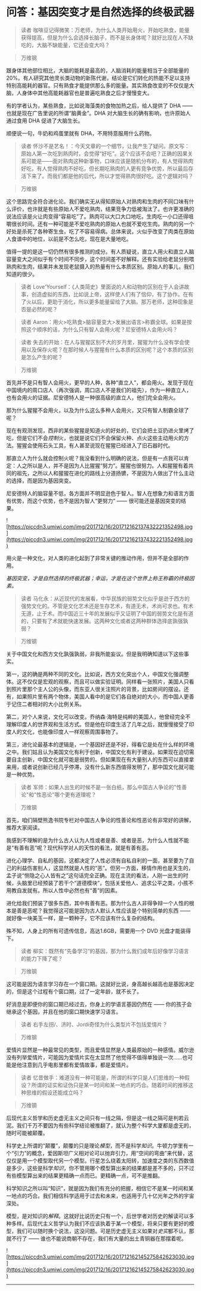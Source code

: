 # 问答：基因突变才是自然选择的终极武器

> 读者 咖啡豆记得微笑：万老师，为什么人类开始用火，开始吃熟食，能量获得提高，但是为什么会选择长脑子，而不是长身体呢？就好比现在人不缺吃的，大脑不缺能量，它还会变大吗？

> 万维钢

跟身体其他部位相比，大脑的能耗是最高的，人脑消耗的能量相当于全部能量的20%。有人研究其他灵长类动物的新陈代谢，结论是它们转化的热能不足以支持特别高能耗的器官。只有熟食才能提供那么多的能量。其实熟食改变的不仅仅是大脑，人身体中其他高能耗器官也是普遍吃熟食之后才慢慢变大。

有的学者认为，某些熟食，比如说海藻类的食物加热之后，给人提供了 DHA —— 也就是现在广告里说的所谓“脑黄金”。DHA 对大脑生长的确有影响，也许原始人通过食用 DHA 促进了大脑生长。

顺便说一句，牛奶和鸡蛋里就有 DHA，不用特意服用什么药物。

> 读者 怀沙不是艺名！：今天文章的一个细节，让我产生了疑问。原文写：原始人第一次吃到熟肉时，会觉得“好吃”。这个应该不会吧？正确的因果关系可能是——面对熟肉这种新事物，口味应该是随机分布的，有人觉得熟肉好吃，有人觉得熟肉不好吃，但长期吃熟肉的人更有竞争优势，所以最后存活下来了。而我们都是他的后代，所以才觉得熟肉很好吃。这个逻辑对吗？

> 万维钢

这个思路完全符合进化论。我们确实无从得知原始人对熟肉和生肉的不同口味有什么评价，也许就是有些原始人不爱吃熟肉，结果竞争力低被淘汰了。也许更准确的说法应该是火让肉变得“容易吃”了。熟肉可以大口大口地吃，生肉吃一小口还得咀嚼很长时间。还有一种可能是不爱吃熟肉的原始人也就不爱吃生肉。熟肉的另一个好处是杀死了各种寄生虫，吃了不容易得病。总体来说，火似乎改变了肉类在原始人食谱中的地位，以前是不怎么吃，现在是大量地吃。

值得一提的是这一切仍然有很多推测的成分。有人质疑说，直立人用火和直立人脑容量变大之间似乎有个时间不同步，这个时间差不好解释。还有实验给老鼠分别喂熟肉和生肉，结果并未发现老鼠摄入的热量有什么本质区别。原始人的事儿，我们知道的很少。

> 读者 Love\'Yourself：《人类简史》里面说的人和动物的区别在于人会讲故事，创造虚拟的东西，比如说上帝，这样使人们有了信仰，有了协作。在有了火以后，更助于消化，所以更多能量留给了大脑。那万老师，这种现象是否是必然的呢？

> 读者 Aaron：用火>吃熟食>脑容量变大>发展出语言>称霸全球。如果是按照这个顺序的话，为什么只有智人会用火呢？尼安德特人会用火吗？

> 读者 失去的开始：在人与猩猩区别不大的岁月里，猩猩为什么没有学会使用以及保存火呢？在那时候人与猩猩有什么本质的区别呢？这个本质的区别是怎么产生的呢？

> 万维钢

首先并不是只有智人会用火，更早的人种，各种“直立人”，都会用火。发现于现在中国境内的周口店人（再次强调，周口店人不是我们的祖先），作为一种直立人，也有会用火的证据。尼安德特人是一种很高级的直立人，他们完全会用火。

那为什么猩猩不会用火，以及为什么这么多种人会用火，又只有智人制霸全球了呢？

现在有观测发现，西非的某些猩猩是知道火的好处的，它们会把土豆扔进火里烤了吃，但是它们不会*控制*火，也就是说它们不会保留火种、点火这些主动用火的方法。猩猩会使用石头工具，有人甚至说现在猩猩已经进入了旧石器时代。

那直立人为什么就会控制火呢？我没看到什么明确的说法，但是有一点我可以肯定：人之所以是人，并不是因为人比猩猩“努力”。猩猩也很努力。人和猩猩有着共同的祖先，之所以人和猩猩在进化的路线上分道扬镳，不是因为人做出了什么主动的选择，而是因为基因突变。

尼安德特人的脑容量不低，各方面并不明显逊色于智人。智人在想象力和语言方面有优势，而这个优势，也不是因为智人“更努力” —— 很可能还是基因突变的结果。

![https://piccdn3.umiwi.com/img/201712/16/201712162137432221352498.jpg](https://piccdn3.umiwi.com/img/201712/16/201712162137432221352498.jpg)

用火是一种文化，对人类的进化起到了非常关键的推动作用，但并不是全部的作用。

 *基因突变，才是自然选择的终极武器；幸运，才是在这个世界上称王称霸的终极因素。*

> 读者 马化永：从近现代的发展看，中华民族的弱势文化似乎是逊于西方的强势文化的。不管是文化艺术还是生存艺术，有道无术，术尚可求也。有术无道，止于术。而中国近三十年的发展似乎又证明了中国的弱势文化是有道的，只要有了术就能快速发展。这两种文化或者这两种群体选择底孰强孰弱？

> 万维钢

关于中国文化和西方文化孰强孰弱，非我所能妄议。但是我明确知道以下这些事实。

第一，这的确是两种不同的文化。比如说，西方文化突出个人，中国文化强调整体。这不仅仅是宏观的观察，而且可以做实验证明。同样看一张照片，美国人只看到照片里那个主人公的头像，而东亚人很关注照片的背景，比如房间的摆设。还有，如果照片里有两个物体，美国人看中的是它们各自绝对的大小，而中国人更善于记住二者相对的大小比例关系。

第二，对个人来说，文化可以改变。乔纳森·海特是纯粹的美国人，他曾经完全不理解印度人的世界观和生活方式。但是他在印度生活了几年之后，就慢慢接受了印度人的文化，也能像印度人一样观察周围事物了。

第三，进化论最基本的逻辑是，一个基因好还是不好，得看它是处在什么样的环境之中。我们姑且认为美国文化有利于创新，中国文化有利于建设。如果现在迫切需要自主创新，中国文化就可能是弱势的。但如果现在有大量别人的东西可以直接拿来用，或者说创新已经几乎停滞，没有什么新东西值得发明了，那中国文化就可能是一种优势。

> 读者 军师：如果人出生的时候不是一张白纸，那么中国古人争论的"性善论"和"性恶论"哪个更有道理呢？

> 万维钢

首先，咱们隔壁熊逸书院专栏对中国古人争论的性善论和性恶论有非常好的讲解，推荐大家阅读。

我感到不理解的是为什么古人认为人性或者是善、或者是恶，为什么人性就不能是“有善有恶”呢？现代科学对人的天性的看法，就是有善有恶。

进化心理学、自私的基因，这都决定了人性必须有自私自利的一面，甚至要为了自己的利益伤害别人，这显然就是人性的“恶”。但另一方面，移情作用也是天生的，孟子说“恻隐之心人皆有之”这句话完全正确。现在主流的看法，人刚一出生的时候，头脑里已经预装了若干个“道德模块”，包括关爱他人、追求公平之类，小孩不用教自发就有。所以人性中必然也有“善”的因素。

进化给我们预装了很多东西，其中有善有恶。那为什么古人非得争辩一个人性的根本是善是恶呢？我觉得这可能是因为古人默认人性应该是个特别简单的东西 —— 就好像一块美玉一样，是一颗种子，它不应该有什么复杂的结构。

殊不知，人身上的所有可遗传信息，高达1.6GB，需要用一个 DVD 光盘才能装得下。

> 读者 柳实：既然有“先备学习”的基因，那为什么我们成年后好像学习语言的能力下降了呢？

> 万维钢

这可能是因为语言学习存在一个窗口期。这就好比说，身高越长越高也是基因决定的，但是这个过程有个窗口期，过了一定年龄，就不长了。

好消息是即便你的窗口期已经过去，你身上的学语言基因仍然在 —— 你的孩子会继承这个基因，并且在他的窗口期快速学习语言。

> 读者 右手左拐/、济时、Jordi奇怪为什么类型片不包括爱情片？

> 万维钢

爱情片显然是一种最常见的类型，而且爱情显然是人类最原始的一种感情。威尔逊没有列举爱情片，可能因为爱情片实在太显然了他觉得不值得单独说一次……也可能是他注意到几乎电影里都有爱情故事，都是爱情片。

> 读者 忆昔做手：难道没有一种可能是，所谓的科学只是人们思维的一种假设？所谓的证实和证伪只是某一时间和某一地点的巧合。随着时间的推移这种思维的假设还能成立吗？

> 万维钢

后现代主义哲学和历史虚无主义之间只有一线之隔，但是这一线之隔可是判若云泥。我们千万不要因为有些科学结论被推翻了，就认为整个科学大厦都是虚无的，随时可能被颠覆。

科学史上所谓的“颠覆”，颠覆的只是理论*模型*，而不是科学*知识*。牛顿力学里有一个“引力”的概念，爱因斯坦广义相对论可以抛弃引力，用“空间的弯曲”来代替，这仅仅是用一个模型取代另一个模型。行星怎么绕着太阳转，加速度之类的东西数值是多少，这些是科学*知识*，你不管用哪个模型算出来的结果都是差不多的，只不过有些模型算出来的结果更精确一点而已。更精确一点，可不是推翻。

科学知识之所以叫“知识”，就是因为我们有充分的把握，相信它不是某一时间和某一地点的巧合。我们相信科学适用于过去和未来，也适用于几十亿光年之外的宇宙深处。

模型，是对知识的*解释*。这就好比说历史只有一个，后世学者对历史的解读可以多种多样。后现代主义哲学认为我们不应该执着于某一个模型，将来只要有更好的模型，我们可以随时换个说法，这没问题。可是历史虚无主义如果对*史实*都不认，那就不行了 —— 谁也不能说商朝不存在，我们有大量的出土青铜器在那摆着呢。

![https://piccdn3.umiwi.com/img/201712/16/201712162145275842623030.jpg](https://piccdn3.umiwi.com/img/201712/16/201712162145275842623030.jpg)

---
